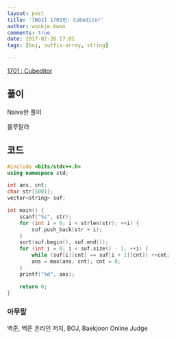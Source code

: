 ```yaml
---
layout: post
title: '[BOJ] 1701번: Cubeditor'
author: wookje.kwon
comments: true
date: 2017-02-26 17:01
tags: [boj, suffix-array, string]

---
```


[1701 : Cubeditor](https://www.acmicpc.net/problem/1701)

## 풀이

Naive한 풀이  

룰루랄라  

## 코드

```cpp
#include <bits/stdc++.h>
using namespace std;

int ans, cnt;
char str[5001];
vector<string> suf;

int main() {
	scanf("%s", str);
	for (int i = 0; i < strlen(str); ++i) {
		suf.push_back(str + i);
	}
	sort(suf.begin(), suf.end());
	for (int i = 0; i < suf.size() - 1; ++i) {
		while (suf[i][cnt] == suf[i + 1][cnt]) ++cnt;
		ans = max(ans, cnt); cnt = 0;
	}
	printf("%d", ans);

	return 0;
}
```

### 아무말  
백준, 백준 온라인 저지, BOJ, Baekjoon Online Judge